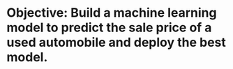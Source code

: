 # Objective: Build a machine learning model to predict the sale price of a used automobile and deploy the best model.
